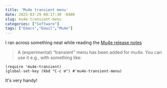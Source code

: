 ```yaml
---
title: 'Mu4e transient menu'
date: 2025-03-29 08:17:30 -0400
slug: mu4e-transient-menu
categories: ["Software"]
tags: ["Emacs","Email","Mu4e"]
---
```


I ran across something neat while reading the [Mu4e release notes](https://github.com/emacsmirror/mu4e/blob/507ea8e18e7b7960d91f88a87bcb9de4da806afe/NEWS.org#L760)

> A (experimental) “transient” menu has been added for mu4e. You can use it e.g., with something like:

```emacs-lisp
(require 'mu4e-transient)
(global-set-key (kbd "C-c m") #'mu4e-transient-menu)
```

It's very handy!
